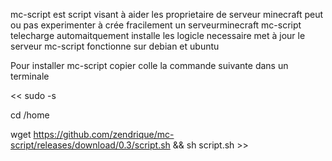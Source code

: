 mc-script est script visant à aider les proprietaire de serveur minecraft peut ou pas experimenter à crée fracilement un serveurminecraft
mc-script telecharge automaitquement installe les logicle necessaire met à jour le serveur 
mc-script fonctionne sur debian et ubuntu

Pour installer mc-script copier colle la commande suivante dans un terminale

<< sudo -s 

cd /home

wget https://github.com/zendrique/mc-script/releases/download/0.3/script.sh && sh script.sh >>
